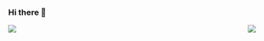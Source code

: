### Hi there 👋

<img align="left" src="https://github-readme-stats.vercel.app/api?username=scarsty&show_icons=true">
<img align="right" src="https://github-readme-stats.vercel.app/api/top-langs?username=scarsty&show_icons=true">
<!--
**scarsty/scarsty** is a ✨ _special_ ✨ repository because its `README.md` (this file) appears on your GitHub profile.

Here are some ideas to get you started:

- 🔭 I’m currently working on ...
- 🌱 I’m currently learning ...
- 👯 I’m looking to collaborate on ...
- 🤔 I’m looking for help with ...
- 💬 Ask me about ...
- 📫 How to reach me: ...
- 😄 Pronouns: ...
- ⚡ Fun fact: ...
-->
